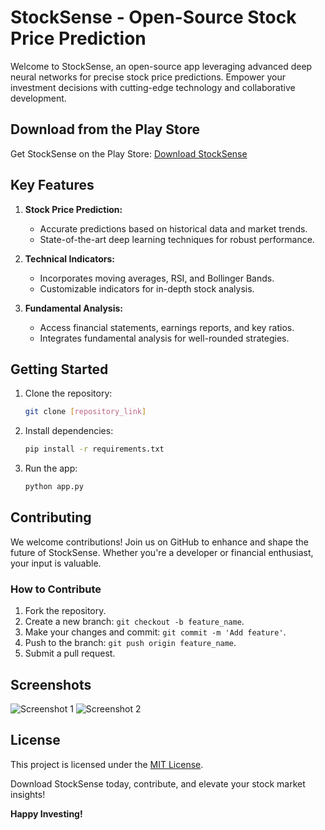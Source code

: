 # StockSense - Open-Source Stock Price Prediction

Welcome to StockSense, an open-source app leveraging advanced deep neural networks for precise stock price predictions. Empower your investment decisions with cutting-edge technology and collaborative development.

## Download from the Play Store

Get StockSense on the Play Store: [Download StockSense]([play_store_link](https://play.google.com/store/apps/details?id=com.rohnsha.stocksense))

## Key Features

1. **Stock Price Prediction:**
   - Accurate predictions based on historical data and market trends.
   - State-of-the-art deep learning techniques for robust performance.

2. **Technical Indicators:**
   - Incorporates moving averages, RSI, and Bollinger Bands.
   - Customizable indicators for in-depth stock analysis.

3. **Fundamental Analysis:**
   - Access financial statements, earnings reports, and key ratios.
   - Integrates fundamental analysis for well-rounded strategies.

## Getting Started

1. Clone the repository:
   ```bash
   git clone [repository_link]
   ```

2. Install dependencies:
   ```bash
   pip install -r requirements.txt
   ```

3. Run the app:
   ```bash
   python app.py
   ```

## Contributing

We welcome contributions! Join us on GitHub to enhance and shape the future of StockSense. Whether you're a developer or financial enthusiast, your input is valuable.

### How to Contribute

1. Fork the repository.
2. Create a new branch: `git checkout -b feature_name`.
3. Make your changes and commit: `git commit -m 'Add feature'`.
4. Push to the branch: `git push origin feature_name`.
5. Submit a pull request.

## Screenshots

![Screenshot 1](screenshots/screenshot1.png)
![Screenshot 2](screenshots/screenshot2.png)

## License

This project is licensed under the [MIT License](LICENSE).

Download StockSense today, contribute, and elevate your stock market insights!

**Happy Investing!**
